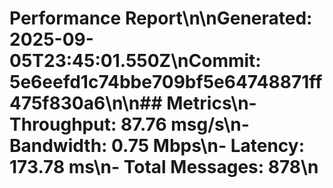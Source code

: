 # Performance Report\n\n**Generated:** 2025-09-05T23:45:01.550Z\n**Commit:** 5e6eefd1c74bbe709bf5e64748871ff475f830a6\n\n## Metrics\n- **Throughput:** 87.76 msg/s\n- **Bandwidth:** 0.75 Mbps\n- **Latency:** 173.78 ms\n- **Total Messages:** 878\n